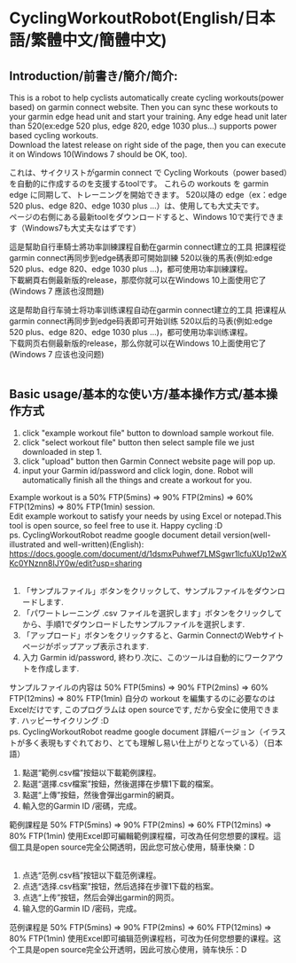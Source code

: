 # CyclingWorkoutRobot(English/日本語/繁體中文/簡體中文)
## Introduction/前書き/簡介/简介:<br/>
This is a robot to help cyclists automatically create cycling workouts(power based) on garmin connect website. 
Then you can sync these workouts to your garmin edge head unit and start your training. 
Any edge head unit later than 520(ex:edge 520 plus, edge 820, edge 1030 plus...) supports power based cycling workouts.<br/>
Download the latest release on right side of the page, then you can execute it on Windows 10(Windows 7 should be OK, too).

これは、サイクリストがgarmin connect で Cycling Workouts（power based）を自動的に作成するのを支援するtoolです。
これらの workouts を garmin edge に同期して、トレーニングを開始できます。
520以降の edge（ex：edge 520 plus、edge 820、edge 1030 plus ...）は、使用しても大丈夫です。<br/>
ページの右側にある最新toolをダウンロードすると、Windows 10で実行できます（Windows7も大丈夫なはずです）

這是幫助自行車騎士將功率訓練課程自動在garmin connect建立的工具
把課程從garmin connect再同步到edge碼表即可開始訓練
520以後的馬表(例如:edge 520 plus、edge 820、edge 1030 plus ...)，都可使用功率訓練課程。<br/>
下載網頁右側最新版的release，那麼你就可以在Windows 10上面使用它了(Windows 7 應該也沒問題)

这是帮助自行车骑士将功率训练课程自动在garmin connect建立的工具
把课程从garmin connect再同步到edge码表即可开始训练
520以后的马表(例如:edge 520 plus、edge 820、edge 1030 plus ...)，都可使用功率训练课程。<br/>
下载网页右侧最新版的release，那么你就可以在Windows 10上面使用它了(Windows 7 应该也没问题)
<br/><br/>

## Basic usage/基本的な使い方/基本操作方式/基本操作方式
1. click "example workout file" button to download sample workout file.
2. click "select workout file" button then select sample file we just downloaded in step 1.
3. click "upload" button then Garmin Connect website page will pop up.
4. input your Garmin id/password and click login, done. Robot will automatically finish all the things and create a workout for you.

Example workout is a 50% FTP(5mins) => 90% FTP(2mins) => 60% FTP(12mins) => 80% FTP(1min) session.<br/>
Edit example workout to satisfy your needs by using Excel or notepad.This tool is open source, so feel free to use it. Happy cycling :D
<br/>
ps. CyclingWorkoutRobot readme google document detail version(well-illustrated and well-written)(English):<br/>
https://docs.google.com/document/d/1dsmxPuhwef7LMSgwr1lcfuXUp12wXKc0YNznn8IJY0w/edit?usp=sharing
<br/>
<br/>
1. 「サンプルファイル」ボタンをクリックして、サンプルファイルをダウンロードします.
2. 「パワートレーニング .csv ファイルを選択します」ボタンをクリックしてから、手順1でダウンロードしたサンプルファイルを選択します.
3. 「アップロード」ボタンをクリックすると、Garmin ConnectのWebサイトページがポップアップ表示されます.
4. 入力 Garmin id/password, 終わり.次に、このツールは自動的にワークアウトを作成します.

サンプルファイルの内容は 50% FTP(5mins) => 90% FTP(2mins) => 60% FTP(12mins) => 80% FTP(1min)
自分の workout を編集するのに必要なのはExcelだけです, このプログラムは open sourceです, だから安全に使用できます. ハッピーサイクリング :D
<br/>
ps. CyclingWorkoutRobot readme google document 詳細バージョン（イラストが多く表現もすぐれており、とても理解し易い仕上がりとなっている）（日本語）
<br/>

1. 點選“範例.csv檔”按鈕以下載範例課程。
2. 點選“選擇.csv檔案”按鈕，然後選擇在步驟1下載的檔案。
3. 點選“上傳”按鈕，然後會彈出garmin的網頁。
4. 輸入您的Garmin ID /密碼，完成。

範例課程是 50% FTP(5mins) => 90% FTP(2mins) => 60% FTP(12mins) => 80% FTP(1min)
使用Excel即可編輯範例課程檔，可改為任何您想要的課程。這個工具是open source完全公開透明，因此您可放心使用，騎車快樂：D
<br/>
<br/>
1. 点选“范例.csv档”按钮以下载范例课程。
2. 点选“选择.csv档案”按钮，然后选择在步骤1下载的档案。
3. 点选“上传”按钮，然后会弹出garmin的网页。
4. 输入您的Garmin ID /密码，完成。

范例课程是 50% FTP(5mins) => 90% FTP(2mins) => 60% FTP(12mins) => 80% FTP(1min)
使用Excel即可编辑范例课程档，可改为任何您想要的课程。这个工具是open source完全公开透明，因此可放心使用，骑车快乐：D
<br/>
<br/>
